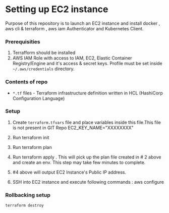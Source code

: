 # Setting up EC2 instance

Purpose of this repository is to launch an EC2 instance and install docker , aws cli & terraform , aws iam Authenticator and Kubernetes Client.


### Prerequisities

1) Terrafform should be installed 
2) AWS IAM Role with access to IAM, EC2, Elastic Container Registry/Engine and it's access & secret keys. Profile must be set inside `~/.aws/credentials` directory.

### Contents of repo
 - ```*.tf``` files - Terraform infrastructure definition written in HCL (HashiCorp Configuration Language)


### Setup

1. Create `terraform.tfvars`  file and place variables inside this file.This file is not present in GIT Repo
	EC2_KEY_NAME="XXXXXXXX"

2. Run terraform init
3. Run terraform plan
4. Run terraform apply . This will pick up the plan file created in # 2 above and create an env. This step may take few minutes to complete.
5. #4 above will output EC2 Instance's Public IP address.
6. SSH into EC2 instance and execute following commands :
	aws configure  
	  

### Rollbacking setup
```
terraform destroy
```


